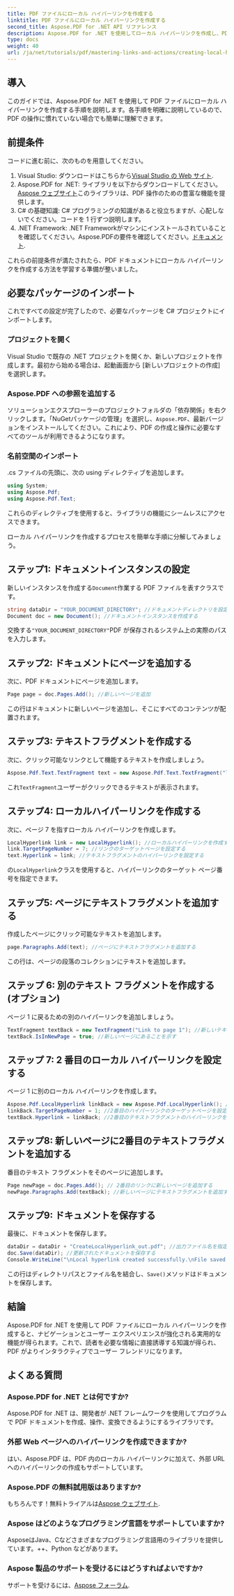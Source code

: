 ```yaml
---
title: PDF ファイルにローカル ハイパーリンクを作成する
linktitle: PDF ファイルにローカル ハイパーリンクを作成する
second_title: Aspose.PDF for .NET API リファレンス
description: Aspose.PDF for .NET を使用してローカル ハイパーリンクを作成し、PDF ドキュメント内のナビゲーションを改善する方法を説明します。このステップ バイ ステップのチュートリアルでは、プロセス全体を順を追って説明します。
type: docs
weight: 40
url: /ja/net/tutorials/pdf/mastering-links-and-actions/creating-local-hyperlink/
---
```

## 導入

このガイドでは、Aspose.PDF for .NET を使用して PDF ファイルにローカル ハイパーリンクを作成する手順を説明します。各手順を明確に説明しているので、PDF の操作に慣れていない場合でも簡単に理解できます。

## 前提条件

コードに進む前に、次のものを用意してください。

1.  Visual Studio: ダウンロードはこちらから[Visual Studio の Web サイト](https://visualstudio.microsoft.com/).
2. Aspose.PDF for .NET: ライブラリを以下からダウンロードしてください。[Aspose ウェブサイト](https://releases.aspose.com/pdf/net/)このライブラリは、PDF 操作のための豊富な機能を提供します。
3. C# の基礎知識: C# プログラミングの知識があると役立ちますが、心配しないでください。コードを 1 行ずつ説明します。
4. .NET Framework: .NET Frameworkがマシンにインストールされていることを確認してください。Aspose.PDFの要件を確認してください。[ドキュメント](https://reference.aspose.com/pdf/net/).

これらの前提条件が満たされたら、PDF ドキュメントにローカル ハイパーリンクを作成する方法を学習する準備が整いました。

## 必要なパッケージのインポート

これですべての設定が完了したので、必要なパッケージを C# プロジェクトにインポートします。

### プロジェクトを開く

Visual Studio で既存の .NET プロジェクトを開くか、新しいプロジェクトを作成します。最初から始める場合は、起動画面から [新しいプロジェクトの作成] を選択します。

### Aspose.PDF への参照を追加する

ソリューションエクスプローラーのプロジェクトフォルダの「依存関係」を右クリックします。「NuGetパッケージの管理」を選択し、`Aspose.PDF`、最新バージョンをインストールしてください。これにより、PDF の作成と操作に必要なすべてのツールが利用できるようになります。

### 名前空間のインポート

.cs ファイルの先頭に、次の using ディレクティブを追加します。

```csharp
using System;
using Aspose.Pdf;
using Aspose.Pdf.Text;
```

これらのディレクティブを使用すると、ライブラリの機能にシームレスにアクセスできます。

ローカル ハイパーリンクを作成するプロセスを簡単な手順に分解してみましょう。

## ステップ1: ドキュメントインスタンスの設定

新しいインスタンスを作成する`Document`作業する PDF ファイルを表すクラスです。

```csharp
string dataDir = "YOUR_DOCUMENT_DIRECTORY"; //ドキュメントディレクトリを設定する
Document doc = new Document(); //ドキュメントインスタンスを作成する
```

交換する`"YOUR_DOCUMENT_DIRECTORY"`PDF が保存されるシステム上の実際のパスを入力します。

## ステップ2: ドキュメントにページを追加する

次に、PDF ドキュメントにページを追加します。

```csharp
Page page = doc.Pages.Add(); //新しいページを追加
```

この行はドキュメントに新しいページを追加し、そこにすべてのコンテンツが配置されます。

## ステップ3: テキストフラグメントを作成する

次に、クリック可能なリンクとして機能するテキストを作成しましょう。

```csharp
Aspose.Pdf.Text.TextFragment text = new Aspose.Pdf.Text.TextFragment("link page number test to page 7"); //テキストフラグメントを作成する
```

これ`TextFragment`ユーザーがクリックできるテキストが表示されます。

## ステップ4: ローカルハイパーリンクを作成する

次に、ページ 7 を指すローカル ハイパーリンクを作成します。

```csharp
LocalHyperlink link = new LocalHyperlink(); //ローカルハイパーリンクを作成する
link.TargetPageNumber = 7; //リンクのターゲットページを設定する
text.Hyperlink = link; //テキストフラグメントのハイパーリンクを設定する
```

の`LocalHyperlink`クラスを使用すると、ハイパーリンクのターゲット ページ番号を指定できます。

## ステップ5: ページにテキストフラグメントを追加する

作成したページにクリック可能なテキストを追加します。

```csharp
page.Paragraphs.Add(text); //ページにテキストフラグメントを追加する
```

この行は、ページの段落のコレクションにテキストを追加します。

## ステップ 6: 別のテキスト フラグメントを作成する (オプション)

ページ 1 に戻るための別のハイパーリンクを追加しましょう。

```csharp
TextFragment textBack = new TextFragment("Link to page 1"); //新しいテキストフラグメントを作成する
textBack.IsInNewPage = true; //新しいページにあることを示す
```

## ステップ 7: 2 番目のローカル ハイパーリンクを設定する

ページ 1 に別のローカル ハイパーリンクを作成します。

```csharp
Aspose.Pdf.LocalHyperlink linkBack = new Aspose.Pdf.LocalHyperlink(); //別のローカルハイパーリンクを作成する
linkBack.TargetPageNumber = 1; //2番目のハイパーリンクのターゲットページを設定する
textBack.Hyperlink = linkBack; //2番目のテキストフラグメントのハイパーリンクを設定する
```

## ステップ8: 新しいページに2番目のテキストフラグメントを追加する

番目のテキスト フラグメントをそのページに追加します。

```csharp
Page newPage = doc.Pages.Add(); // 2番目のリンクに新しいページを追加する
newPage.Paragraphs.Add(textBack); //新しいページにテキストフラグメントを追加する
```

## ステップ9: ドキュメントを保存する

最後に、ドキュメントを保存します。

```csharp
dataDir = dataDir + "CreateLocalHyperlink_out.pdf"; //出力ファイル名を指定
doc.Save(dataDir); //更新されたドキュメントを保存する
Console.WriteLine("\nLocal hyperlink created successfully.\nFile saved at " + dataDir);
```

この行はディレクトリパスとファイル名を結合し、`Save()`メソッドはドキュメントを保存します。

## 結論

Aspose.PDF for .NET を使用して PDF ファイルにローカル ハイパーリンクを作成すると、ナビゲーションとユーザー エクスペリエンスが強化される実用的な機能が得られます。これで、読者を必要な情報に直接誘導する知識が得られ、PDF がよりインタラクティブでユーザー フレンドリになります。

## よくある質問

### Aspose.PDF for .NET とは何ですか?
Aspose.PDF for .NET は、開発者が .NET フレームワークを使用してプログラムで PDF ドキュメントを作成、操作、変換できるようにするライブラリです。

### 外部 Web ページへのハイパーリンクを作成できますか?
はい、Aspose.PDF は、PDF 内のローカル ハイパーリンクに加えて、外部 URL へのハイパーリンクの作成もサポートしています。

### Aspose.PDF の無料試用版はありますか?
もちろんです！無料トライアルは[Aspose ウェブサイト](https://releases.aspose.com/).

### Aspose はどのようなプログラミング言語をサポートしていますか?
AsposeはJava、Cなどさまざまなプログラミング言語用のライブラリを提供しています。++、Python などがあります。

### Aspose 製品のサポートを受けるにはどうすればよいですか?
サポートを受けるには、[Aspose フォーラム](https://forum.aspose.com/c/pdf/10).